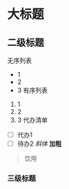 # 大标题

## 二级标题
无序列表
- 1
- 2
- 3
有序列表
1. 1
2. 2
3. 3
代办清单
- [ ] 代办1
- [ ] 待办2
*斜体*
**加粗**
>  饮用
> 
### 三级标题
